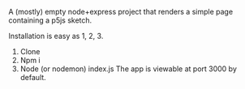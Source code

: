 A (mostly) empty node+express project that renders a simple page containing a p5js sketch.

Installation is easy as 1, 2, 3.
1. Clone
2. Npm i
3. Node (or nodemon) index.js
The app is viewable at port 3000 by default.
